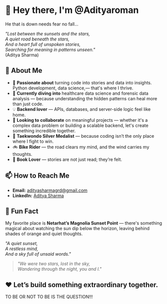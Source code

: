 # 👋 Hey there, I'm @Adityaroman  
He that is down needs fear no fall...

*"Lost between the sunsets and the stars,  
A quiet road beneath the stars,  
And a heart full of unspoken stories,  
Searching for meaning in patterns unseen."*  
                                 (Aditya Sharma)
## 🚀 About Me  
- 👀 **Passionate about** turning code into stories and data into insights. Python development, data science,— that's where I thrive.  
- 🌱 **Currently diving into** healthcare data science and forensic data analysis — because understanding the hidden patterns can heal more than just code.  
- 💡 **Backend lover** — APIs, databases, and server-side logic feel like home.  
- 💞️ **Looking to collaborate** on meaningful projects — whether it's a complex data problem or building a scalable backend, let's create something incredible together.  
- 🥋 **Taekwondo Silver Medalist** — because coding isn’t the only place where I fight to win.  
- 🚲 **Bike Rider** — the road clears my mind, and the wind carries my thoughts.  
- 📖 **Book Lover** — stories are not just read; they’re felt.  

## 📫 How to Reach Me  
- **Email:** [adityasharmagrd@gmail.com](mailto:adityasharmagrd@gmail.com)  
- **LinkedIn:** [Aditya Sharma](www.linkedin.com/in/adityasharmagrd)  

## 🌅 Fun Fact  
My favorite place is **Netarhat’s Magnolia Sunset Point** — there's something magical about watching the sun dip below the horizon, leaving behind shades of orange and quiet thoughts.  




*"A quiet sunset,  
A restless mind,  
And a sky full of unsaid words."*


> *"We were two stars, lost in the sky,  
> Wandering through the night, you and I."*  

## ❤️ Let’s build something extraordinary together.  
  

TO BE OR NOT TO BE IS THE QUESTION!!!
<!---
Adityaroman/Adityaroman is a ✨ special ✨ repository because its `README.md` (this file) appears on your GitHub profile.
You can click the Preview link to take a look at your changes.
--->
